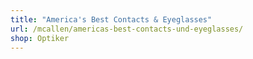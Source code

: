 ```yaml
---
title: "America's Best Contacts & Eyeglasses"
url: /mcallen/americas-best-contacts-und-eyeglasses/
shop: Optiker
---
```

